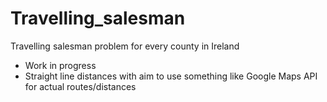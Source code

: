 # Travelling_salesman
Travelling salesman problem for every county in Ireland
- Work in progress
- Straight line distances with aim to use something like Google Maps API for actual routes/distances
